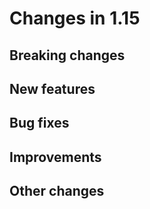 # Changes in 1.15


## Breaking changes


## New features


## Bug fixes


## Improvements


## Other changes
